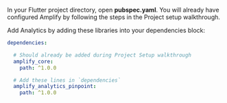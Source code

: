 In your Flutter project directory, open **pubspec.yaml**.  You will already have configured Amplify by following the steps in the Project setup walkthrough. 

Add Analytics by adding these libraries into your dependencies block: 

```yaml 
dependencies:

  # Should already be added during Project Setup walkthrough 
  amplify_core:
    path: ^1.0.0

  # Add these lines in `dependencies` 
  amplify_analytics_pinpoint:
    path: ^1.0.0
```